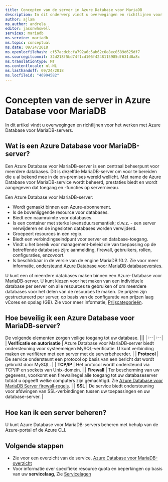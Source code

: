 ```yaml
---
title: Concepten van de server in Azure Database voor MariaDB
description: In dit onderwerp vindt u overwegingen en richtlijnen voor het werken met Azure Database voor MariaDB-servers.
author: ajlam
ms.author: andrela
editor: jasonwhowell
services: mariadb
ms.service: mariadb
ms.topic: conceptual
ms.date: 09/24/2018
ms.openlocfilehash: cf57acdcbcfa792a6c5ab62c6e8ec0589d625df7
ms.sourcegitcommit: 32d218f5bd74f1cd106f4248115985df631d0a8c
ms.translationtype: MT
ms.contentlocale: nl-NL
ms.lasthandoff: 09/24/2018
ms.locfileid: "46994582"
---
```

# <a name="server-concepts-in-azure-database-for-mariadb"></a>Concepten van de server in Azure Database voor MariaDB
In dit artikel vindt u overwegingen en richtlijnen voor het werken met Azure Database voor MariaDB-servers.

## <a name="what-is-an-azure-database-for-mariadb-server"></a>Wat is een Azure Database voor MariaDB-server?

Een Azure Database voor MariaDB-server is een centraal beheerpunt voor meerdere databases. Dit is dezelfde MariaDB-server om voor te bereiden die u al bekend mee in de on-premises wereld wellicht. Met name de Azure Database voor MariaDB-service wordt beheerd, prestaties biedt en wordt aangegeven dat toegang en -functies op serverniveau.

Een Azure Database voor MariaDB-server:

- Wordt gemaakt binnen een Azure-abonnement.
- Is de bovenliggende resource voor databases.
- Biedt een naamruimte voor databases.
- Is een container met sterke levensduursemantiek; d.w.z. - een server verwijderen en de ingesloten databases worden verwijderd.
- Groepeert resources in een regio.
- Biedt een verbindingseindpunt voor server en database-toegang.
- Vindt u het bereik voor management-beleid die van toepassing op de betreffende databases zijn: aanmelding, firewall, gebruikers, rollen, configuraties, enzovoort.
- Is beschikbaar in de versie van de engine MariaDB 10.2. Zie voor meer informatie, [ondersteund Azure Database voor MariaDB databaseversies](./concepts-supported-versions.md).

U kunt een of meerdere databases maken binnen een Azure-Database voor MariaDB-server. U kunt kiezen voor het maken van een individuele database per server om alle resources te gebruiken of om meerdere databases voor het delen van de resources te maken. De prijzen zijn gestructureerd per server, op basis van de configuratie van prijzen laag vCores en opslag (GB). Zie voor meer informatie, [Prijscategorieën](./concepts-pricing-tiers.md).

## <a name="how-do-i-secure-an-azure-database-for-mariadb-server"></a>Hoe beveilig ik een Azure Database voor MariaDB-server?

De volgende elementen zorgen veilige toegang tot uw database.
|||
| :--| :--|
| **Verificatie en autorisatie** | Azure Database voor MariaDB-server biedt ondersteuning voor systeemeigen MySQL-verificatie. U kunt verbinding maken en verifiëren met een server met de serverbeheerder. |
| **Protocol** | De service ondersteunt een protocol op basis van een bericht dat wordt gebruikt door MySQL. |
| **TCP/IP** | Het protocol wordt ondersteund via TCP/IP en sockets van Unix-domein. |
| **Firewall** | Ter bescherming van uw gegevens, voorkomt een firewallregel alle toegang tot uw databaseserver totdat u opgeeft welke computers zijn gemachtigd. Zie [Azure Database voor MariaDB Server firewall-regels](./concepts-firewall-rules.md). |
| **SSL** | De service biedt ondersteuning voor afdwingen van SSL-verbindingen tussen uw toepassingen en uw database-server.  <!--See [Configure SSL connectivity in your application to securely connect to Azure Database for MariaDB](./howto-configure-ssl.md).--> |

## <a name="how-do-i-manage-a-server"></a>Hoe kan ik een server beheren?
U kunt Azure Database voor MariaDB-servers beheren met behulp van de Azure-portal of de Azure CLI.

## <a name="next-steps"></a>Volgende stappen
- Zie voor een overzicht van de service, [Azure Database voor MariaDB-overzicht](./overview.md)
- Voor informatie over specifieke resource quota en beperkingen op basis van uw **servicelaag**, Zie [Servicelagen](./concepts-pricing-tiers.md)
<!-- - For information about connecting to the service, see [Connection libraries for Azure Database for MariaDB](./concepts-connection-libraries.md). -->
